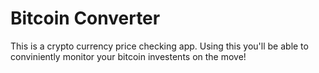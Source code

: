 # Bitcoin Converter
This is a crypto currency price checking app. Using this you'll be able to conviniently monitor your bitcoin investents on the move!
